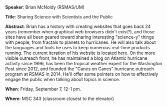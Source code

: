 **Speaker**: Brian McNoldy (RSMAS/UM)

**Title**: Sharing Science with Scientists and the Public

**Abstract**: Brian has a history with creating websites 
that goes back 24 years (remember when graphical web browsers didn't exist?), 
and those sites have all been geared toward sharing interesting "science-y" things with people, 
from fractals to planets to hurricanes. He will also talk about the languages and tools 
he uses to keep numerous real-time products running. 
The current iteration of his website is located [here](http://andrew.rsmas.miami.edu/bmcnoldy).
On the more visible outreach front, he has maintained a blog on Atlantic 
hurricane activity since 1996, has been the tropical weather expert 
for the Washington Post since 2012, and founded the "Canes on Canes" hurricane 
outreach program at RSMAS in 2014. He'll offer some pointers on how to 
effectively engage the public when talking about topics in science.

**When**: Friday, September 7, 12-1 pm.

**Where**: MSC 343 (classroom closest to the elevator)

